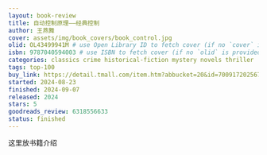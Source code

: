 ```yaml
---
layout: book-review
title: 自动控制原理——经典控制
author: 王燕舞
cover: assets/img/book_covers/book_control.jpg
olid: OL43499941M # use Open Library ID to fetch cover (if no `cover` is provided)
isbn: 9787040594003 # use ISBN to fetch cover (if no `olid` is provided, dashes are optional)
categories: classics crime historical-fiction mystery novels thriller
tags: top-100
buy_link: https://detail.tmall.com/item.htm?abbucket=20&id=700917202567&mi_id=0000BYW-3V7HgKjXEzvQ1jGmsvLxeNxh6V8vk4T6WjSRLj0&ns=1&skuId=5116183894808&spm=a21n57.1.hoverItem.5&utparam=%7B%22aplus_abtest%22%3A%227d119090ba9f1b70490a886d3ada4247%22%7D&xxc=taobaoSearch
started: 2024-08-23
finished: 2024-09-07
released: 2024
stars: 5
goodreads_review: 6318556633
status: finished
---
```


这里放书籍介绍